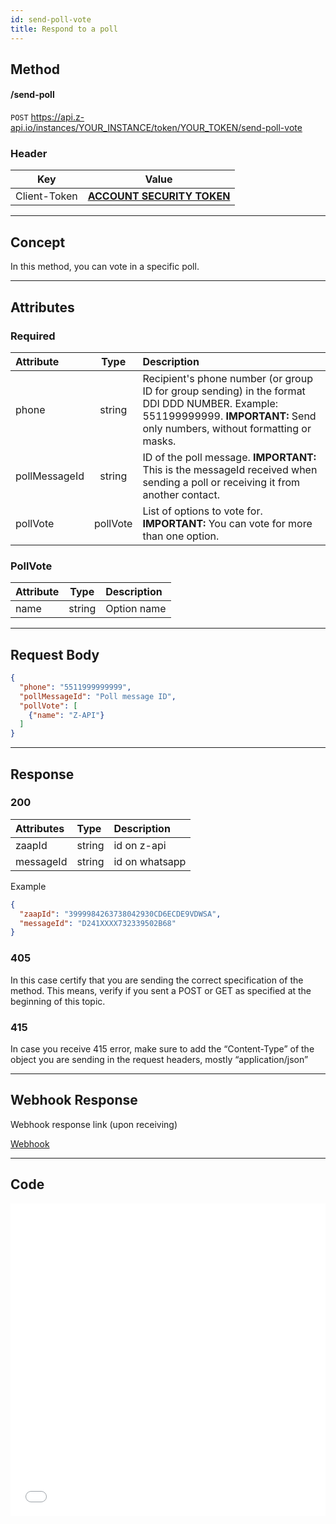 ```yaml
---
id: send-poll-vote
title: Respond to a poll
---
```


## Method

#### /send-poll

`POST` https://api.z-api.io/instances/YOUR_INSTANCE/token/YOUR_TOKEN/send-poll-vote

### Header

|      Key       |            Value            |
| :------------: |     :-----------------:     |
|  Client-Token  | **[ACCOUNT SECURITY TOKEN](../security/client-token)** |

---

## Concept

In this method, you can vote in a specific poll.

<!-- ![image](../../img/send-poll.jpeg) -->

---

## Attributes

### Required

| Attribute | Type | Description |
| :-- | :-: | :-- |
| phone | string | Recipient's phone number (or group ID for group sending) in the format DDI DDD NUMBER. Example: 551199999999. **IMPORTANT:** Send only numbers, without formatting or masks. |
| pollMessageId | string | ID of the poll message. **IMPORTANT:** This is the messageId received when sending a poll or receiving it from another contact. |
| pollVote | pollVote | List of options to vote for. **IMPORTANT:** You can vote for more than one option. |


### PollVote

| Attribute | Type   | Description   |
| :-------- | :----: | :------------ |
| name      | string | Option name    |

---

## Request Body

```json
{
  "phone": "5511999999999",
  "pollMessageId": "Poll message ID",
  "pollVote": [
    {"name": "Z-API"}
  ]
}
```

---

## Response

### 200

| Attributes | Type   | Description      |
| :-------- | :----- | :------------- |
| zaapId    | string | id on z-api    |
| messageId | string | id on whatsapp |

Example 

```json
{
  "zaapId": "3999984263738042930CD6ECDE9VDWSA",
  "messageId": "D241XXXX732339502B68"
}
```

### 405

In this case certify that you are sending the correct specification of the method. This means, verify if you sent a POST or GET as specified at the beginning of this topic.

### 415

In case you receive 415 error, make sure to add the “Content-Type” of the object you are sending in the request headers, mostly “application/json”

---

## Webhook Response

Webhook response link (upon receiving)

[Webhook](../webhooks/on-message-received#example-of-poll-response-message)

---

## Code

<iframe src="//api.apiembed.com/?source=https://raw.githubusercontent.com/Z-API/z-api-docs/main/json-examples/send-poll-vote.json&targets=all" frameBorder="0" scrolling="no" width="100%" height="500px" seamless></iframe>
